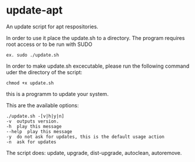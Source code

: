 # update-apt
An update script for apt respositories.

In order to use it place the update.sh to a directory.
The program requires root access or to be run with SUDO


```
ex. sudo ./update.sh
```

In order to make update.sh excecutable, please run the following command uder the directory of the script:

```
chmod +x update.sh
```

this is a programm to update your system.

This are the available options:

```
./update.sh -[v|h|y|n]
-v 	outputs version.
-h 	play this message
--help 	play this message
-y 	do not ask for updates, this is the default usage action
-n 	ask for updates
```

The script does:
update, upgrade, dist-upgrade, autoclean, autoremove.
